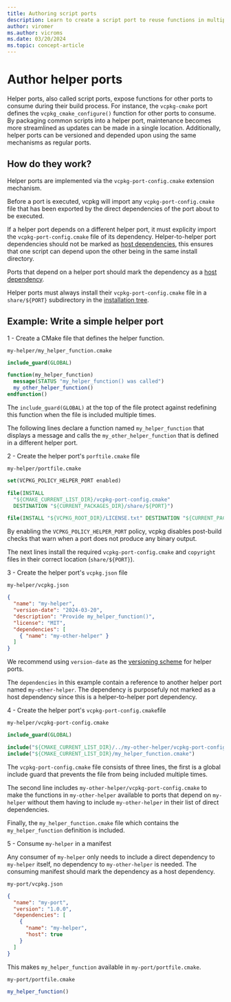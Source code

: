 ```yaml
---
title: Authoring script ports
description: Learn to create a script port to reuse functions in multiple vcpkg portfiles.
author: viromer
ms.author: vicroms
ms.date: 03/20/2024
ms.topic: concept-article
---
```

# Author helper ports

Helper ports, also called script ports, expose functions for other ports to
consume during their build process. For instance, the `vcpkg-cmake` port defines
the `vcpkg_cmake_configure()` function for other ports to consume. By packaging
common scripts into a helper port, maintenance becomes more streamlined as
updates can be made in a single location. Additionally, helper ports can be
versioned and depended upon using the same mechanisms as regular ports.

## How do they work?

Helper ports are implemented via the `vcpkg-port-config.cmake` extension
mechanism.

Before a port is executed, vcpkg will import any `vcpkg-port-config.cmake` file
that has been exported by the direct dependencies of the port about to be
executed.

If a helper port depends on a different helper port, it must explicity import the
`vcpkg-port-config.cmake` file of its dependency. Helper-to-helper port
dependencies should not be marked as [host
dependencies](../reference/vcpkg-json.md#dependency-host), this ensures that one
script can depend upon the other being in the same install directory.

Ports that depend on a helper port should mark the dependency as a [host
dependency](../reference/vcpkg-json.md#dependency-host).

Helper ports must always install their `vcpkg-port-config.cmake` file in a
`share/${PORT}` subdirectory in the [installation
tree](../reference/installation-tree-layout.md). 

## Example: Write a simple helper port

1 - Create a CMake file that defines the helper function.

`my-helper/my_helper_function.cmake`

```cmake
include_guard(GLOBAL)

function(my_helper_function)
  message(STATUS "my_helper_function() was called")
  my_other_helper_function()
endfunction()
```

The `include_guard(GLOBAL)` at the top of the file protect against redefining
this function when the file is included multiple times.

The following lines declare a function named `my_helper_function` that displays
a message and calls the `my_other_helper_function` that is defined in a
different helper port. 

2 - Create the helper port's `porftile.cmake` file

`my-helper/portfile.cmake`

```cmake
set(VCPKG_POLICY_HELPER_PORT enabled)

file(INSTALL
  "${CMAKE_CURRENT_LIST_DIR}/vcpkg-port-config.cmake"
  DESTINATION "${CURRENT_PACKAGES_DIR}/share/${PORT}")

file(INSTALL "${VCPKG_ROOT_DIR}/LICENSE.txt" DESTINATION "${CURRENT_PACKAGES_DIR}/share/${PORT}" RENAME copyright)
```

By enabling the `VCPKG_POLICY_HELPER_PORT` policy, vcpkg disables post-build checks
that warn when a port does not produce any binary output.

The next lines install the required `vcpkg-port-config.cmake` and `copyright`
files in their correct location (`share/${PORT}`).

3 - Create the helper port's `vcpkg.json` file

`my-helper/vcpkg.json`

```json
{
  "name": "my-helper",
  "version-date": "2024-03-20",
  "description": "Provide my_helper_function()",
  "license": "MIT",
  "dependencies": [ 
    { "name": "my-other-helper" } 
  ]
}
```

We recommend using `version-date` as the [versioning
scheme](../users/versioning.md#version-schemes) for helper ports. 

The `dependencies` in this example contain a reference to another helper port
named `my-other-helper`. The dependency is purposefuly not marked as a host
dependency since this is a helper-to-helper port dependency.

4 - Create the helper port's `vcpkg-port-config.cmake`file

`my-helper/vcpkg-port-config.cmake`

```cmake
include_guard(GLOBAL)

include("${CMAKE_CURRENT_LIST_DIR}/../my-other-helper/vcpkg-port-config.cmake")
include("${CMAKE_CURRENT_LIST_DIR}/my_helper_function.cmake")
```

The `vcpkg-port-config.cmake` file consists of three lines, the first is a
global include guard that prevents the file from being included multiple times. 

The second line includes `my-other-helper/vcpkg-port-config.cmake` to make the
functions in `my-other-helper` available to ports that depend on `my-helper`
without them having to include `my-other-helper` in their list of direct
dependencies.

Finally, the `my_helper_function.cmake` file which contains the `my_helper_function`
definition is included.

5 - Consume `my-helper` in a manifest

Any consumer of `my-helper` only needs to include a direct dependency to
`my-helper` itself, no dependency to `my-other-helper` is needed. The consuming
manifest should mark the dependency as a host dependency.

`my-port/vcpkg.json`

```json
{
  "name": "my-port",
  "version": "1.0.0",
  "dependencies": [
    {
      "name": "my-helper",
      "host": true
    }
  ]
}
```

This makes `my_helper_function` available in `my-port/portfile.cmake`.

`my-port/portfile.cmake`

```cmake
my_helper_function()
```
